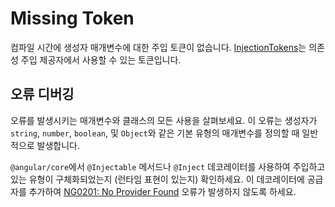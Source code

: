 # Missing Token

컴파일 시간에 생성자 매개변수에 대한 주입 토큰이 없습니다. [InjectionTokens](api/core/InjectionToken)는 의존성 주입 제공자에서 사용할 수 있는 토큰입니다.

## 오류 디버깅

오류를 발생시키는 매개변수와 클래스의 모든 사용을 살펴보세요. 이 오류는 생성자가 `string`, `number`, `boolean`, 및 `Object`와 같은 기본 유형의 매개변수를 정의할 때 일반적으로 발생합니다.

`@angular/core`에서 `@Injectable` 메서드나 `@Inject` 데코레이터를 사용하여 주입하고 있는 유형이 구체화되었는지 \(런타임 표현이 있는지\) 확인하세요. 이 데코레이터에 공급자를 추가하여 [NG0201: No Provider Found](errors/NG0201) 오류가 발생하지 않도록 하세요.